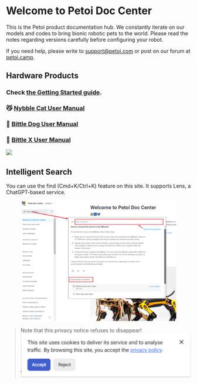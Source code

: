 # Welcome to Petoi Doc Center

This is the Petoi product documentation hub. We constantly iterate on our models and codes to bring bionic robotic pets to the world. Please read the notes regarding versions carefully before configuring your robot.&#x20;

If you need help, please write to support@petoi.com or post on our forum at [petoi.camp](https://www.petoi.camp).&#x20;

## Hardware Products

### Check [the Getting Started guide](https://docs.petoi.com/getting-started-guide).

### 😼 [Nybble Cat User Manual](https://nybble.petoi.com)

### 🐶 [Bittle Dog User Manual](https://bittle.petoi.com)

### 🐶 [Bittle X User Manual](https://bittle-x.petoi.com/)

![](<assets/dog_cat.JPG>)

## Intelligent Search

You can use the find (Cmd+K/Ctrl+K) feature on this site. It supports Lens, a ChatGPT-based service.&#x20;

<figure><img src="assets/question_input.png" alt=""><figcaption></figcaption></figure>


> Note that this privacy notice refuses to disappear!
> <img src="assets/cookies_option.png" alt="" data-size="original">
